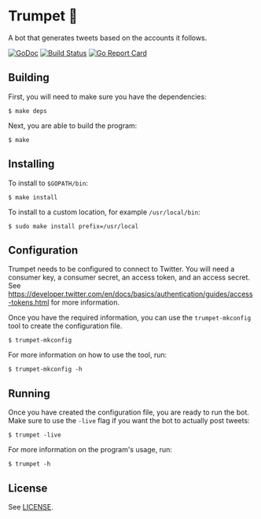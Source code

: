 Trumpet 🎺
=======

A bot that generates tweets based on the accounts it follows.

[![GoDoc](https://godoc.org/github.com/rkoesters/trumpet?status.svg)](https://godoc.org/github.com/rkoesters/trumpet)
[![Build Status](https://travis-ci.org/rkoesters/trumpet.svg?branch=master)](https://travis-ci.org/rkoesters/trumpet)
[![Go Report Card](https://goreportcard.com/badge/github.com/rkoesters/trumpet)](https://goreportcard.com/report/github.com/rkoesters/trumpet)

Building
--------

First, you will need to make sure you have the dependencies:

	$ make deps

Next, you are able to build the program:

	$ make

Installing
----------

To install to `$GOPATH/bin`:

	$ make install

To install to a custom location, for example `/usr/local/bin`:

	$ sudo make install prefix=/usr/local

Configuration
-------------

Trumpet needs to be configured to connect to Twitter. You will need a
consumer key, a consumer secret, an access token, and an access secret.
See
<https://developer.twitter.com/en/docs/basics/authentication/guides/access-tokens.html>
for more information.

Once you have the required information, you can use the
`trumpet-mkconfig` tool to create the configuration file.

	$ trumpet-mkconfig

For more information on how to use the tool, run:

	$ trumpet-mkconfig -h

Running
-------

Once you have created the configuration file, you are ready to run the
bot. Make sure to use the `-live` flag if you want the bot to actually
post tweets:

	$ trumpet -live

For more information on the program's usage, run:

	$ trumpet -h

License
-------

See [LICENSE](LICENSE).
